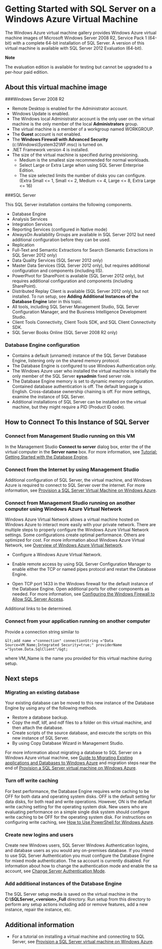 <properties umbracoNaviHide="0" pageTitle="Getting Started with SQL Server on a Windows Azure Virtual Machine" metaKeywords="Windows Azure cloud services, cloud service, configure cloud service" metaDescription="Windows Tutorials." linkid="manage-windows-how-to-guide-storage-accounts" urlDisplayName="How to: storage accounts" headerExpose="" footerExpose="" disqusComments="1" />

# Getting Started with SQL Server on a Windows Azure Virtual Machine

<div chunk="../../shared/chunks/disclaimer.md" />

The Windows Azure virtual machine gallery provides Windows Azure virtual machine images of Microsoft Windows Server 2008 R2, Service Pack 1 (64-bit) with  a complete 64-bit installation of SQL Server. A version of this virtual machine is available with SQL Server 2012 Evaluation (64-bit).

<div class="dev-callout"> 
<strong>Note</strong> 
<p>The evaluation edition is available for testing but cannot be upgraded to a per-hour  paid edition.</p> 
</div>

## About this virtual machine image

###Windows Server 2008 R2

- Remote Desktop is enabled for the Administrator account.
- Windows Update is enabled.
- The Windows local Administrator account is the only user on the virtual machine is the only member of the local **Administrators** group.
- The virtual machine is a member of a workgroup named WORKGROUP.
- The **Guest** account is not enabled.
- The **Windows Firewall with Advanced Security** (c:\Windows\System32\WF.msc) is turned on.
- .NET Framework version 4 is installed.
- The size of the virtual machine is specified during provisioning.
    - Medium is the smallest size recommended for normal workloads. 
    - Select Large or Extra Large when using SQL Server Enterprise Edition. 
    - The size selected limits the number of disks you can configure. (Extra Small &lt;= 1, Small &lt;= 2, Medium &lt;= 4, Large &lt;= 8, Extra Large &lt;= 16) 


###SQL Server

This SQL Server installation contains the following components.

* Database Engine
* Analysis Services
* Integration Services
* Reporting Services (configured in Native mode)
* AlwaysOn Availability Groups are available in SQL Server 2012 but need additional configuration before they can be used.
* Replication
* Full-Text and Semantic Extractions for Search (Semantic Extractions in SQL Server 2012 only)
* Data Quality Services (SQL Server 2012 only)
* Master Data Services (SQL Server 2012 only), but requires additional configuration and components (including IIS).
* PowerPivot for SharePoint is available (SQL Server 2012 only), but requires additional configuration and components (including SharePoint).
* Distributed Replay Client is available (SQL Server 2012 only), but not installed. To run setup, see **Adding Additional Instances of the Database Engine** later in this topic.
* All tools, including SQL Server Management Studio, SQL Server Configuration Manager, and the Business Intelligence Development Studio.
* Client Tools Connectivity, Client Tools SDK, and SQL Client Connectivity SDK.
* SQL Server Books Online (SQL Server 2008 R2 only)

### Database Engine configuration

- Contains a default (unnamed) instance of the SQL Server Database Engine, listening only on the shared memory protocol.
- The Database Engine is configured to use Windows Authentication only. 
- The Windows Azure user who installed the virtual machine is initially the only member of the SQL Server **sysadmin** fixed server role.
- The Database Engine memory is set to dynamic memory configuration. Contained database authentication is off. The default language is English. Cross-database ownership chaining is off. For more settings, examine the instance of SQL Server.
- Additional installations of SQL Server can be installed on the virtual machine, but they might require a PID (Product ID code).

## How to Connect To this Instance of SQL Server

### Connect from Management Studio running on this VM

In the Management Studio **Connect to server** dialog box, enter the of the virtual computer in the **Server name** box. For more information, see [Tutorial: Getting Started with the Database Engine](http://msdn.microsoft.com/en-us/library/ms345318.aspx).

### Connect from the Internet by using Management Studio

Additional configuration of SQL Server, the virtual machine, and Windows Azure is required to connect to SQL Server over the internet. For more information, see [Provision a SQL Server Virtual Machine on Windows Azure](http://go.microsoft.com/fwlink/?LinkId=251117).
 
### Connect from Management Studio running on another computer using Windows Azure Virtual Network

Windows Azure Virtual Network allows a virtual machine hosted on Windows Azure to interact more easily with your private network. There are multiple steps to properly configure the Windows Azure Virtual Network settings. Some configurations create optimal performance. Others are optimized for cost. For more information about Windows Azure Virtual Network, see [Overview of Windows Azure Virtual Network](http://go.microsoft.com/fwlink/?LinkId=251117).

- Configure a Windows Azure Virtual Network.

- Enable remote access by using SQL Server Configuration Manager to enable either the TCP or named pipes protocol and restart the Database Engine.

- Open TCP port 1433 in the Windows firewall for the default instance of the Database Engine. Open additional ports for other components as needed. For more information, see [Configuring the Windows Firewall to Allow SQL Server Access](http://msdn.microsoft.com/en-us/library/cc646023.aspx). 

Additional links to be determined.
 
### Connect from your application running on another computer

Provide a connection string similar to
	
	&lt;add name ="connection" connectionString ="Data Source=VM_Name;Integrated Security=true;" providerName ="System.Data.SqlClient"/&gt;

where VM_Name is the name you provided for this virtual machine during setup.

## Next steps

### Migrating an existing database
Your existing database can be moved to this new instance of the Database Engine by using any of the following methods.

- Restore a database backup.
- Copy the mdf, ldf, and ndf files to a folder on this virtual machine, and then attach the database.
- Create scripts of the source database, and execute the scripts on this new instance of SQL Server.
- By using Copy Database Wizard in Management Studio.

For more information about migrating a database to SQL Server on a Windows Azure virtual machine, see [Guide to Migrating Existing applications and Databases to Windows Azure](http://go.microsoft.com/fwlink/?LinkId=249158) and migration steps near the end of [Provision a SQL Server virtual machine on Windows Azure](http://go.microsoft.com/fwlink/?LinkId=251117).

### Turn off write caching

For best performance, the Database Engine requires write caching to be OFF for both data and operating system disks. OFF is the default setting for data disks, for both read and write operations. However, ON is the default write caching setting for the operating system disk. New users who are evaluating performance on a simple single disk system should configure write caching to be OFF for the operating system disk. For instructions on configuring write caching, see [How to Use PowerShell for Windows Azure](http://go.microsoft.com/fwlink/?LinkId=254236).

### Create new logins and users

Create new Windows users, SQL Server Windows Authentication logins, and database users as you would any on-premises database. If you intend to use SQL Server Authentication you must configure the Database Engine for mixed mode authentication. The sa account is currently disabled. For information about how to change the authentication mode and enable the sa account, see [Change Server Authentication Mode](http://msdn.microsoft.com/en-us/library/ms188670.aspx).

### Add additional instances of the Database Engine

The SQL Server setup media is saved on the virtual machine in the **C:\SQLServer\_&lt;version&gt;\_Full** directory. Run setup from this directory to perform any setup actions including add or remove features, add a new instance, repair the instance, etc.

## Additional information

* For a tutorial on installing a virtual machine and connecting to SQL Server, see [Provision a SQL Server virtual machine on Windows Azure](http://go.microsoft.com/fwlink/?LinkId=248281).
